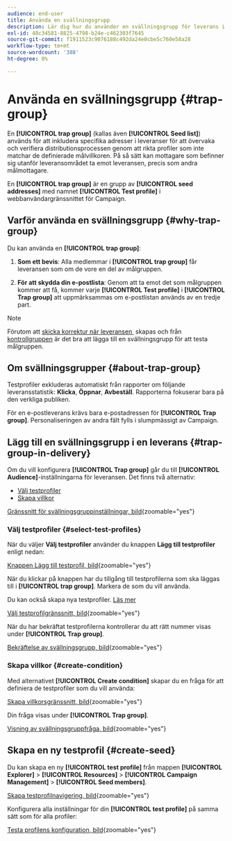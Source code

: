 ```yaml
---
audience: end-user
title: Använda en svällningsgrupp
description: Lär dig hur du använder en svällningsgrupp för leverans i gränssnittet för Campaign-webben
exl-id: 48c34581-8825-4798-b24e-c462303f7645
source-git-commit: f1911523c9076188c492da24e0cbe5c760e58a28
workflow-type: tm+mt
source-wordcount: '388'
ht-degree: 0%

---
```


# Använda en svällningsgrupp {#trap-group}

En **[!UICONTROL trap group]** (kallas även **[!UICONTROL Seed list]**) används för att inkludera specifika adresser i leveranser för att övervaka och verifiera distributionsprocessen genom att rikta profiler som inte matchar de definierade målvillkoren. På så sätt kan mottagare som befinner sig utanför leveransområdet ta emot leveransen, precis som andra målmottagare.

En **[!UICONTROL trap group]** är en grupp av **[!UICONTROL seed addresses]** med namnet **[!UICONTROL Test profile]** i webbanvändargränssnittet för Campaign.

## Varför använda en svällningsgrupp {#why-trap-group}

Du kan använda en **[!UICONTROL trap group]**:

1. **Som ett bevis**: Alla medlemmar i **[!UICONTROL trap group]** får leveransen som om de vore en del av målgruppen.

1. **För att skydda din e-postlista**: Genom att ta emot det som målgruppen kommer att få, kommer varje **[!UICONTROL Test profile]** i **[!UICONTROL Trap group]** att uppmärksammas om e-postlistan används av en tredje part.

>[!NOTE]
>
>Förutom att [skicka korrektur när leveransen &#x200B;](../email/create-email.md#preview-test) skapas och från [kontrollgruppen](control-group.md) är det bra att lägga till en svällningsgrupp för att testa målgruppen.

## Om svällningsgrupper {#about-trap-group}

Testprofiler exkluderas automatiskt från rapporter om följande leveransstatistik: **Klicka**, **Öppnar**, **Avbeställ**. Rapporterna fokuserar bara på den verkliga publiken.

För en e-postleverans krävs bara e-postadressen för **[!UICONTROL Trap group]**. Personaliseringen av andra fält fylls i slumpmässigt av Campaign.

## Lägg till en svällningsgrupp i en leverans {#trap-group-in-delivery}

Om du vill konfigurera **[!UICONTROL Trap group]** går du till **[!UICONTROL Audience]**-inställningarna för leveransen. Det finns två alternativ:

* [Välj testprofiler](#select-test-profiles)
* [Skapa villkor](#create-condition)

[Gränssnitt för svällningsgruppinställningar, bild](assets/trap-group.png){zoomable="yes"}

### Välj testprofiler {#select-test-profiles}

När du väljer **Välj testprofiler** använder du knappen **Lägg till testprofiler** enligt nedan:

[Knappen Lägg till testprofil, bild](assets/trap-no-test-profile.png){zoomable="yes"}

När du klickar på knappen har du tillgång till testprofilerna som ska läggas till i **[!UICONTROL trap group]**. Markera de som du vill använda.

Du kan också skapa nya testprofiler. [Läs mer](#create-seed)

[Välj testprofilgränssnitt, bild](assets/trap-select-test-profiles.png){zoomable="yes"}

När du har bekräftat testprofilerna kontrollerar du att rätt nummer visas under **[!UICONTROL Trap group]**.

[Bekräftelse av svällningsgrupp, bild](assets/trap-check.png){zoomable="yes"}

### Skapa villkor {#create-condition}

Med alternativet **[!UICONTROL Create condition]** skapar du en fråga för att definiera de testprofiler som du vill använda:

[Skapa villkorsgränssnitt, bild](assets/trap-create-condition.png){zoomable="yes"}

Din fråga visas under **[!UICONTROL Trap group]**.

[Visning av svällningsgruppfråga, bild](assets/trap-custom.png){zoomable="yes"}

## Skapa en ny testprofil {#create-seed}

Du kan skapa en ny **[!UICONTROL test profile]** från mappen **[!UICONTROL Explorer]** > **[!UICONTROL Resources]** > **[!UICONTROL Campaign Management]** > **[!UICONTROL Seed members]**.

[Skapa testprofilnavigering, bild](assets/trap-create.png){zoomable="yes"}

Konfigurera alla inställningar för din **[!UICONTROL test profile]** på samma sätt som för alla profiler:

[Testa profilens konfiguration, bild](assets/trap-create-contact.png){zoomable="yes"}